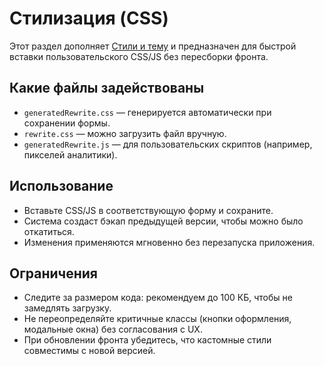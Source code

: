 # Стилизация (CSS)

Этот раздел дополняет [Стили и тему](styles.md) и предназначен для быстрой вставки пользовательского CSS/JS без пересборки фронта.

## Какие файлы задействованы

- `generatedRewrite.css` — генерируется автоматически при сохранении формы.
- `rewrite.css` — можно загрузить файл вручную.
- `generatedRewrite.js` — для пользовательских скриптов (например, пикселей аналитики).

## Использование

- Вставьте CSS/JS в соответствующую форму и сохраните.
- Система создаст бэкап предыдущей версии, чтобы можно было откатиться.
- Изменения применяются мгновенно без перезапуска приложения.

## Ограничения

- Следите за размером кода: рекомендуем до 100 КБ, чтобы не замедлять загрузку.
- Не переопределяйте критичные классы (кнопки оформления, модальные окна) без согласования с UX.
- При обновлении фронта убедитесь, что кастомные стили совместимы с новой версией.
